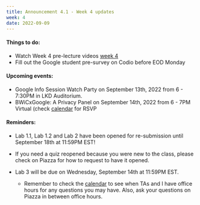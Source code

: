 ```yaml
---
title: Announcement 4.1 - Week 4 updates
week: 4
date: 2022-09-09
---
```


#### Things to do:

* Watch Week 4 pre-lecture videos [week 4](https//www.hucs0.org/schedule/#week-4)
* Fill out the Google student pre-survey on Codio before EOD Monday

#### Upcoming events:

*   Google Info Session Watch Party on September 13th, 2022 from 6 - 7:30PM in LKD Auditorium.
*   BWiCxGoogle: A Privacy Panel on September 14th, 2022 from 6 - 7PM Virtual (check [calendar](https://hucs0.org/calendar) for RSVP
   
#### Reminders:

* Lab 1.1, Lab 1.2 and Lab 2 have been opened for re-submission until September 18th at 11:59PM EST!

* If you need a quiz reopened because you were new to the class, please check on Piazza for how to request to have it opened.

* Lab 3 will be due on Wednesday, September 14th at 11:59PM EST. 
    * Remember to check the [calendar](https://hucs0.org/calendar) to see when TAs and I have office hours for any questions you may have. Also, ask your questions on Piazza in between office hours.
